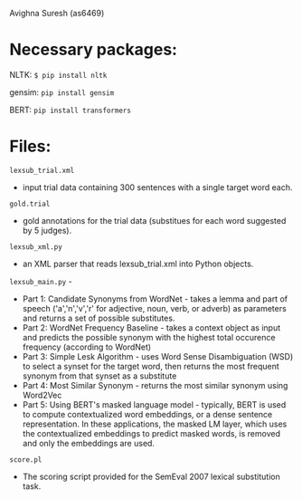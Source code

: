 Avighna Suresh (as6469)

# Necessary packages:
NLTK: `$ pip install nltk`

gensim: `pip install gensim`

BERT: `pip install transformers`

# Files:
`lexsub_trial.xml` 
- input trial data containing 300 sentences with a single target word each.
  
`gold.trial` 
- gold annotations for the trial data (substitues for each word suggested by 5 judges).
  
`lexsub_xml.py` 
- an XML parser that reads lexsub_trial.xml into Python objects.
  
`lexsub_main.py` - 
- Part 1: Candidate Synonyms from WordNet - takes a lemma and part of speech ('a','n','v','r' for adjective, noun, verb, or adverb) as parameters and returns a set of possible substitutes.
- Part 2: WordNet Frequency Baseline - takes a context object as input and predicts the possible synonym with the highest total occurence frequency (according to WordNet)
- Part 3: Simple Lesk Algorithm - uses Word Sense Disambiguation (WSD) to select a synset for the target word, then returns the most frequent synonym from that synset as a substitute
- Part 4: Most Similar Synonym - returns the most similar synonym using Word2Vec
- Part 5: Using BERT's masked language model - typically, BERT is used to compute contextualized word embeddings, or a dense sentence representation. In these applications, the masked LM layer, which uses the contextualized embeddings to predict masked words, is removed and only the embeddings are used. 

`score.pl` 
- The scoring script provided for the SemEval 2007 lexical substitution task.
